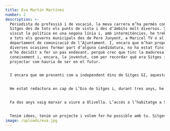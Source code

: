```yaml
---
title: Eva Martín Martínez
number: 2
description: >-
  Periodista de professió i de vocació, la meva carrera m’ha permès conèixer
  Sitges des de tots els punts de vista i des d’àmbits molt diversos. Sempre he
  viscut la política en una segona línia i, amb intermitències, he treballat per
  a tots els governs municipals des de Pere Junyent, a Maricel TV o al
  departament de comunicació de l’Ajuntament. I, encara que m’han proposat en
  diverses ocasions formar part d’alguna candidatura, no ha estat fins ara que
  m’he decidit a fer un pas endavant, perquè crec que tinc la maduresa, el
  coneixement i, encara, la joventut, com per recordar què era Sitges i
  projectar com hauria de ser en el futur. 


  I encara que em presenti com a independent dins de Sitges GI, aquesta ha estat l’opció per la qual m’he decantat perquè em fa sentir més lliure. La transversalitat i suma d’ideologies en un únic partit, allunyat de grans marques que, sovint, venen dictaminades des de Barcelona o Madrid, i l’amor que totes les persones que conformen el grup tenen per Sitges, han estat motius ferms com per afegir-me a un projecte engrescador, valent, i disposat a qüestionar el model de vila que hem generat, amb una mirada en el futur i en les persones que heretaran Sitges.


  He estat redactora en cap de L’Eco de Sitges i, durant tres anys, he treballat al Festival de Cinema. Com a persona inquieta i curiosa he passat llargues temporades a l’Índia, país que em captiva i on he desenvolupat tasques de voluntariat, entre d’altres, a la Fundació Vicente Ferrer. També he viscut a Londres i he viatjat tant com he pogut, i menys del que m’hagués agradat. I entre una cosa i l’altra, projectes i aficions personals: la creació d’una app que utilitzen gratuïtament, prop d’un centenar de restaurants de Sitges, la dansa, les manualitats, els animals, el cultiu o la tecnologia. 


  Fa dos anys vaig marxar a viure a Olivella. L’accés a l’habitatge a Sitges és inassumible o asfixiant per a moltes persones. Soc el paradigma de la sitgetana que ha hagut de marxar, però que té la vida a Sitges i que treballarà per evitar que tantes persones com sigui possible puguin gaudir de la vila que els ha vist créixer.  


  Tenim idees, tenim un projecte i volem fer-ho possible amb tu. Sitges s’ho mereix! 
image: /uploads/eva.jpg
---
```

